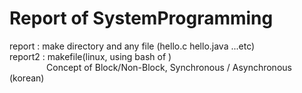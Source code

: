 # Report of SystemProgramming

report  : make directory and any file (hello.c hello.java ...etc)  
report2 : makefile(linux, using bash of )  
&nbsp;&nbsp;&nbsp;&nbsp;&nbsp;&nbsp;&nbsp;&nbsp;&nbsp;&nbsp;&nbsp;&nbsp;&nbsp;&nbsp;&nbsp;Concept of Block/Non-Block, Synchronous / Asynchronous (korean)
